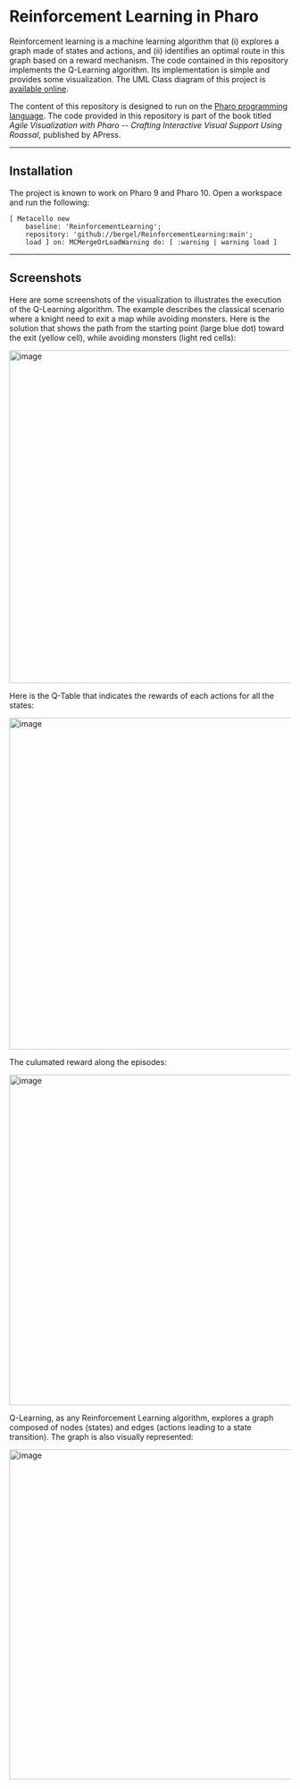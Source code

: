 # Reinforcement Learning in Pharo

Reinforcement learning is a machine learning algorithm that (i) explores a graph made of states and actions, and (ii) identifies an optimal route in this graph based on a reward mechanism. The code contained in this repository implements the Q-Learning algorithm. Its implementation is simple and provides some visualization. The UML Class diagram of this project is [available online](https://github.com/bergel/ReinforcementLearning/blob/main/ci_data/uml.png).

The content of this repository is designed to run on the [Pharo programming language](https://pharo.org). The code provided in this repository is part of the book titled _Agile Visualization with Pharo -- Crafting Interactive Visual Support Using Roassal_, published by APress.

-----
## Installation

The project is known to work on Pharo 9 and Pharo 10. Open a workspace and run the following:

```Smalltalk
[ Metacello new
    baseline: 'ReinforcementLearning';
    repository: 'github://bergel/ReinforcementLearning:main';
    load ] on: MCMergeOrLoadWarning do: [ :warning | warning load ]
```
------
## Screenshots

Here are some screenshots of the visualization to illustrates the execution of the Q-Learning algorithm. The example describes the classical scenario where a knight need to exit a map while avoiding monsters. Here is the solution that shows the path from the starting point (large blue dot) toward the exit (yellow cell), while avoiding monsters (light red cells):

<img width="595" alt="image" src="https://user-images.githubusercontent.com/393742/131110454-6b1e3313-795c-4459-9a2d-446ba4f6d4d8.png">

Here is the Q-Table that indicates the rewards of each actions for all the states:

<img width="593" alt="image" src="https://user-images.githubusercontent.com/393742/131110732-3b88f579-f4f4-4680-aa54-24c7488d673e.png">

The culumated reward along the episodes:

<img width="591" alt="image" src="https://user-images.githubusercontent.com/393742/131110812-af535c4f-062f-4de0-aaf4-b20b00a901c2.png">

Q-Learning, as any Reinforcement Learning algorithm, explores a graph composed of nodes (states) and edges (actions leading to a state transition). The graph is also visually represented:

<img width="590" alt="image" src="https://user-images.githubusercontent.com/393742/131110990-86298e0d-26d8-4eb3-8e9b-96fef6d2edb0.png">


